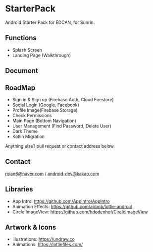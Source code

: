 # StarterPack
Android Starter Pack for EDCAN, for Sunrin.

## Functions

- Splash Screen
- Landing Page (Walkthrough)

## Document

## RoadMap

- Sign in & Sign up (Firebase Auth, Cloud Firestore)
- Social Login (Google, Facebook)
- Profile Image(Firebase Storage)
- Check Permissions
- Main Page (Bottom Navigation)
- User Management (Find Password, Delete User)
- Dark Theme
- Kotlin Migration

Anything else? pull request or contact address below.

## Contact

roian6@naver.com / android-dev@kakao.com

## Libraries

- App Intro: https://github.com/AppIntro/AppIntro
- Animation Effects: https://github.com/airbnb/lottie-android
- Circle ImageView: https://github.com/hdodenhof/CircleImageView

## Artwork & Icons

- Illustrations: https://undraw.co
- Animations: https://lottiefiles.com/
